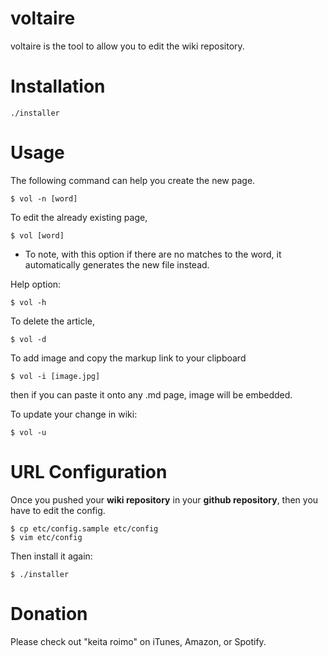 # voltaire

voltaire is the tool to allow you to edit the wiki repository.

# Installation
```
./installer
```

# Usage
The following command can help you create the new page.

```
$ vol -n [word]
```

To edit the already existing page,

```
$ vol [word]
```

* To note, with this option if there are no matches to the word, it automatically generates the new file instead.

Help option:

```
$ vol -h
```

To delete the article,

```
$ vol -d
```

To add image and copy the markup link to your clipboard

```
$ vol -i [image.jpg]
```

then if you can paste it onto any .md page, image will be embedded.

To update your change in wiki:
```
$ vol -u
```

# URL Configuration

Once you pushed your **wiki repository** in your **github repository**, then you have to edit the config.

```
$ cp etc/config.sample etc/config
$ vim etc/config
```

Then install it again:

```
$ ./installer
```


# Donation

Please check out "keita roimo" on iTunes, Amazon, or Spotify.
